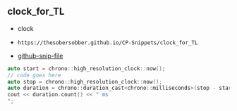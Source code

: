 
## clock_for_TL

- clock
- ```
  https://thesobersobber.github.io/CP-Snippets/clock_for_TL
  ```
- [github-snip-file](https://github.com/theSoberSobber/CP-Snippets/blob/main/snippets.json#L509)

```cpp
auto start = chrono::high_resolution_clock::now();
// code goes here
auto stop = chrono::high_resolution_clock::now();
auto duration = chrono::duration_cast<chrono::milliseconds>(stop - start);
cout << duration.count() << " ms
";

```
